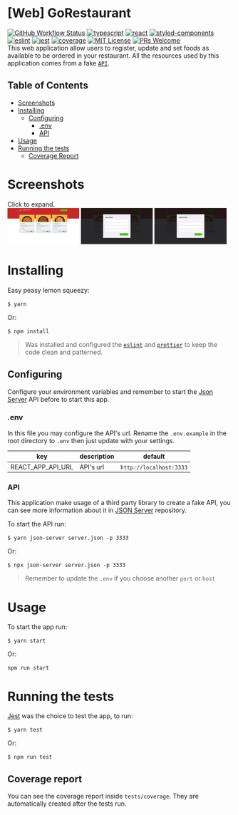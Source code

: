 # [Web] GoRestaurant
[![GitHub Workflow Status](https://img.shields.io/github/actions/workflow/status/DiegoVictor/gorestaurant-web/config.yml?logo=github&style=flat-square)](https://github.com/DiegoVictor/gorestaurant-web/actions)
[![typescript](https://img.shields.io/badge/typescript-4.0.2-3178c6?style=flat-square&logo=typescript)](https://www.typescriptlang.org/)
[![react](https://img.shields.io/badge/reactjs-16.13.1-61dafb?style=flat-square&logo=react)](https://reactjs.org/)
[![styled-components](https://img.shields.io/badge/styled_components-5.1.1-db7b86?style=flat-square&logo=styled-components)](https://styled-components.com/)
[![eslint](https://img.shields.io/badge/eslint-6.8.0-4b32c3?style=flat-square&logo=eslint)](https://eslint.org/)
[![jest](https://img.shields.io/badge/jest-24.9.0-brightgreen?style=flat-square&logo=jest)](https://jestjs.io/)
[![coverage](https://img.shields.io/codecov/c/gh/DiegoVictor/gorestaurant-web?logo=codecov&style=flat-square)](https://codecov.io/gh/DiegoVictor/gorestaurant-web)
[![MIT License](https://img.shields.io/badge/license-MIT-green?style=flat-square)](https://raw.githubusercontent.com/DiegoVictor/gorestaurant-web/main/LICENSE)
[![PRs Welcome](https://img.shields.io/badge/PRs-welcome-brightgreen.svg?style=flat-square)](http://makeapullrequest.com)<br>
This web application allow users to register, update and set foods as available to be ordered in your restaurant. All the resources used by this application comes from a fake [`API`](#api).

## Table of Contents
* [Screenshots](#screenshots)
* [Installing](#installing)
  * [Configuring](#configuring)
    * [.env](#env)
    * [API](#api)
* [Usage](#usage)
* [Running the tests](#running-the-tests)
  * [Coverage Report](#coverage-report)

# Screenshots
Click to expand.<br>
<img src="https://raw.githubusercontent.com/DiegoVictor/gorestaurant-web/main/screenshots/dashboard.png" width="32%"/>
<img src="https://raw.githubusercontent.com/DiegoVictor/gorestaurant-web/main/screenshots/add-food.png" width="32%"/>
<img src="https://raw.githubusercontent.com/DiegoVictor/gorestaurant-web/main/screenshots/edit-food.png" width="32%"/>

# Installing
Easy peasy lemon squeezy:
```
$ yarn
```
Or:
```
$ npm install
```
> Was installed and configured the [`eslint`](https://eslint.org/) and [`prettier`](https://prettier.io/) to keep the code clean and patterned.

## Configuring
Configure your environment variables and remember to start the [Json Server](https://github.com/typicode/json-server) API before to start this app.

### .env
In this file you may configure the API's url. Rename the `.env.example` in the root directory to `.env` then just update with your settings.

key|description|default
---|---|---
REACT_APP_API_URL|API's url|`http://localhost:3333`

### API
This application make usage of a third party library to create a fake API, you can see more information about it in [JSON Server](https://github.com/typicode/json-server) repository.

To start the API run:
```
$ yarn json-server server.json -p 3333
```
Or:
```
$ npx json-server server.json -p 3333
```
> Remember to update the `.env` if you choose another `port` or `host`

# Usage
To start the app run:
```
$ yarn start
```
Or:
```
npm run start
```

# Running the tests
[Jest](https://jestjs.io) was the choice to test the app, to run:
```
$ yarn test
```
Or:
```
$ npm run test
```

## Coverage report
You can see the coverage report inside `tests/coverage`. They are automatically created after the tests run.
